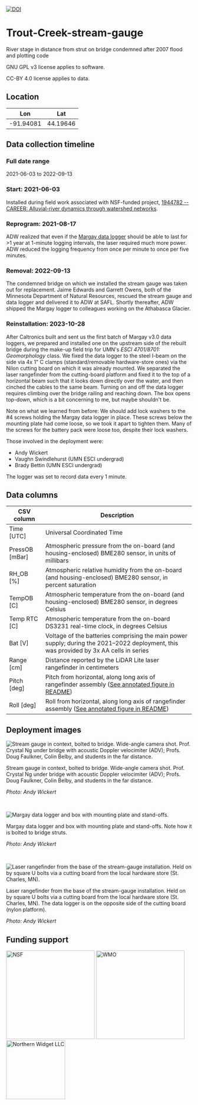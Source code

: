 [![DOI](https://zenodo.org/badge/549840719.svg)](https://zenodo.org/badge/latestdoi/549840719)

# Trout-Creek-stream-gauge
River stage in distance from strut on bridge condemned after 2007 flood and plotting code

GNU GPL v3 license applies to software.

CC-BY 4.0 license applies to data.

## Location

**Lon**|**Lat**
-----|-----
-91.94081|44.19646

## Data collection timeline

### Full date range

2021-06-03 to 2022-09-13

### Start: 2021-06-03

Installed during field work associated with NSF-funded project, [1944782 -- CAREER: Alluvial-river dynamics through watershed networks](https://www.nsf.gov/awardsearch/showAward?AWD_ID=1944782).

### Reprogram: 2021-08-17

ADW realized that even if the [Margay data logger](github.com/NorthernWidget/Project-Margay) should be able to last for >1 year at 1-minute logging intervals, the laser required much more power. ADW reduced the logging frequency from once per minute to once per five minutes.

### Removal: 2022-09-13

The condemned bridge on which we installed the stream gauge was taken out for replacement. Jaime Edwards and Garrett Owens, both of the Minnesota Department of Natural Resources, rescued the stream gauge and data logger and delivered it to ADW at SAFL. Shortly thereafter, ADW shipped the Margay logger to colleagues working on the Athabasca Glacier.

### Reinstallation: 2023-10-28

After Caltronics built and sent us the first batch of Margay v3.0 data loggers, we prepared and installed one on the upstream side of the rebuilt bridge during the make-up field trip for UMN's *ESCI 4701/8701: Geomorphology* class. We fixed the data logger to the steel I-beam on the side via 4x 1" C clamps (standard/removable hardware-store ones) via the Nilon cutting board on which it was already mounted. We separated the laser rangefinder from the cutting-board platform and fixed it to the top of a horizontal beam such that it looks down directly over the water, and then cinched the cables to the same beam. Turning on and off the data logger requires climbing over the bridge railing and reaching down. The box opens top-down, which is a bit concerning to me, but maybe shouldn't be.

Note on what we learned from before: We should add lock washers to the #4 screws holding the Margay data logger in place. These screws below the mounting plate had come loose, so we took it apart to tighten them. Many of the screws for the battery pack were loose too, despite their lock washers.

Those involved in the deployment were:
* Andy Wickert
* Vaughn Swindlehurst (UMN ESCI undergrad)
* Brady Bettin (UMN ESCI undergrad)

The logger was set to record data every 1 minute.

## Data columns

**CSV column**|**Description**
-----|-----
Time [UTC]|Universal Coordinated Time
PressOB [mBar]|Atmospheric pressure from the on-board (and housing-enclosed) BME280 sensor, in units of millibars
RH\_OB [%]|Atmospheric relative humidity from the on-board (and housing-enclosed) BME280 sensor, in percent saturation
TempOB [C]|Atmospheric temperature from the on-board (and housing-enclosed) BME280 sensor, in degrees Celsius
Temp RTC [C]|Atmospheric temperature from the on-board DS3231 real-time clock, in degrees Celsius
Bat [V]|Voltage of the batteries comprising the main power supply; during the 2021–2022 deployment, this was provided by 3x AA cells in series
Range [cm]|Distance reported by the LiDAR Lite laser rangefinder in centimeters
Pitch [deg]|Pitch from horizontal, along long axis of rangefinder assembly ([See annotated figure in README](https://github.com/NorthernWidget-Skunkworks/Project-Symbiont-LiDAR))
Roll [deg]|Roll from horizontal, along long axis of rangefinder assembly ([See annotated figure in README](https://github.com/NorthernWidget-Skunkworks/Project-Symbiont-LiDAR))

## Deployment images

![Stream gauge in context, bolted to bridge. Wide-angle camera shot. Prof. Crystal Ng under bridge with acoustic Doppler velocimiter (ADV); Profs. Doug Faulkner, Colin Belby, and students in the far distance.](images/DSC_2517_BridgeWideAngle.JPG)

Stream gauge in context, bolted to bridge. Wide-angle camera shot. Prof. Crystal Ng under bridge with acoustic Doppler velocimiter (ADV); Profs. Doug Faulkner, Colin Belby, and students in the far distance.

*Photo: Andy Wickert*

<br/>

![Margay data logger and box with mounting plate and stand-offs.](images/DSC_3278_TroutGaugeLoggerTopOpen.JPG)

Margay data logger and box with mounting plate and stand-offs. Note how it is bolted to bridge struts.

*Photo: Andy Wickert*

<br/>

![Laser rangefinder from the base of the stream-gauge installation. Held on by square U bolts via a cutting board from the local hardware store (St. Charles, MN).](images/DSC_2522_TroutGaugeBottomLiDARLite.JPG)

Laser rangefinder from the base of the stream-gauge installation. Held on by square U bolts via a cutting board from the local hardware store (St. Charles, MN). The data logger is on the opposite side of the cutting board (nylon platform).

*Photo: Andy Wickert*

## Funding support

<img src="https://www.nsf.gov/news/mmg/media/images/nsf_logo_f_ba321daf-8607-41d7-94bc-1db6039d7893.jpg" alt="NSF" width="240px">

<img src="https://ane4bf-datap1.s3-eu-west-1.amazonaws.com/wmocms/s3fs-public/styles/featured_media_detail/public/advanced_page/featured_media/wmologo2016_fulltext_horizontal_rgb_en-2.jpg?C4guHHfFZ0Uv029Eo5AvJLFg6nMR47hI&itok=NVNNIT7H" alt="WMO" width="240px">

<img src="https://northernwidget.com/assets/images/NWseal_600px.png" alt="Northern Widget LLC" width="160px">
